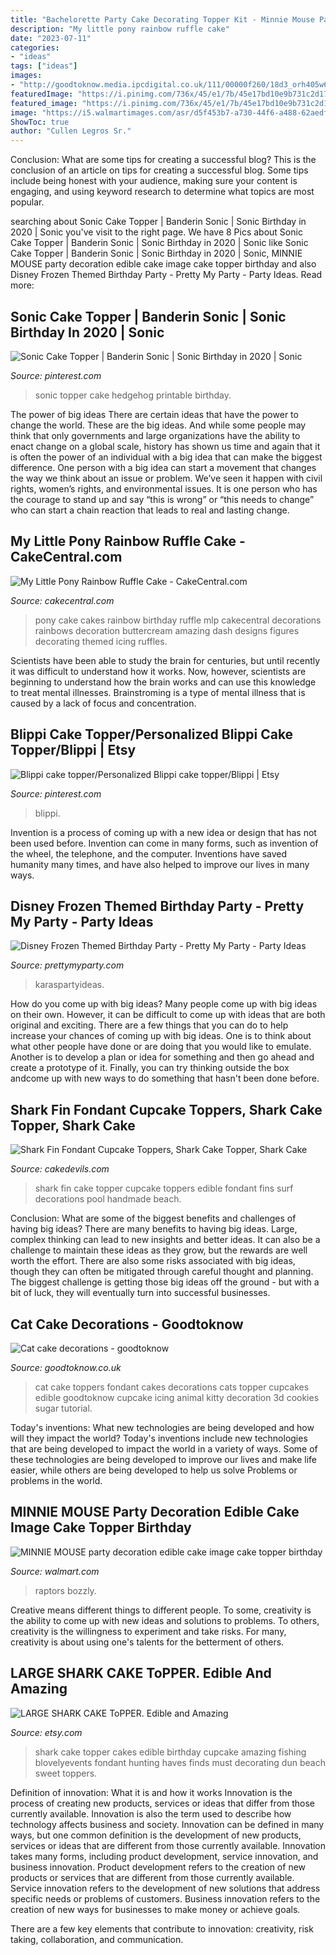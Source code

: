 ```yaml
---
title: "Bachelorette Party Cake Decorating Topper Kit - Minnie Mouse Party Decoration Edible Cake Image Cake Topper Birthday"
description: "My little pony rainbow ruffle cake"
date: "2023-07-11"
categories:
- "ideas"
tags: ["ideas"]
images:
- "http://goodtoknow.media.ipcdigital.co.uk/111/00000f260/18d3_orh405w614/IMG-5800.jpg"
featuredImage: "https://i.pinimg.com/736x/45/e1/7b/45e17bd10e9b731c2d1796bb665d03e2.jpg"
featured_image: "https://i.pinimg.com/736x/45/e1/7b/45e17bd10e9b731c2d1796bb665d03e2.jpg"
image: "https://i5.walmartimages.com/asr/d5f453b7-a730-44f6-a488-62aedfe13baa.a5b7b175753fc5f9304d1ea92573fdad.jpeg"
ShowToc: true
author: "Cullen Legros Sr."
---
```



Conclusion: What are some tips for creating a successful blog?
This is the conclusion of an article on tips for creating a successful blog. 
Some tips include being honest with your audience, making sure your content is engaging, and using keyword research to determine what topics are most popular.

	

		
searching about Sonic Cake Topper | Banderin Sonic | Sonic Birthday in 2020 | Sonic you've visit to the right page. We have 8 Pics about Sonic Cake Topper | Banderin Sonic | Sonic Birthday in 2020 | Sonic like Sonic Cake Topper | Banderin Sonic | Sonic Birthday in 2020 | Sonic, MINNIE MOUSE party decoration edible cake image cake topper birthday and also Disney Frozen Themed Birthday Party - Pretty My Party - Party Ideas. Read more:
		
    
## Sonic Cake Topper | Banderin Sonic | Sonic Birthday In 2020 | Sonic

<img loading=lazy src="https://i.pinimg.com/736x/45/e1/7b/45e17bd10e9b731c2d1796bb665d03e2.jpg" onerror="this.onerror=null;this.src='https://tse2.mm.bing.net/th?id=OIP.4Ckz_5YLS5yJVpLNuUZ9swHaLH&amp;pid=15.1';" alt="Sonic Cake Topper | Banderin Sonic | Sonic Birthday in 2020 | Sonic">

_Source: pinterest.com_

>sonic topper cake hedgehog printable birthday. 

	

The power of big ideas
There are certain ideas that have the power to change the world. These are the big ideas. And while some people may think that only governments and large organizations have the ability to enact change on a global scale, history has shown us time and again that it is often the power of an individual with a big idea that can make the biggest difference.
One person with a big idea can start a movement that changes the way we think about an issue or problem. We’ve seen it happen with civil rights, women’s rights, and environmental issues. It is one person who has the courage to stand up and say “this is wrong” or “this needs to change” who can start a chain reaction that leads to real and lasting change.

    
## My Little Pony Rainbow Ruffle Cake - CakeCentral.com

<img loading=lazy src="https://cdn001.cakecentral.com/gallery/2015/03/900_892136Splm_my-little-pony-rainbow-ruffle-cake.jpg" onerror="this.onerror=null;this.src='https://tse2.mm.bing.net/th?id=OIP.0EcIRCcBV0Y5JPtSiWirFwHaJ4&amp;pid=15.1';" alt="My Little Pony Rainbow Ruffle Cake - CakeCentral.com">

_Source: cakecentral.com_

>pony cake cakes rainbow birthday ruffle mlp cakecentral decorations rainbows decoration buttercream amazing dash designs figures decorating themed icing ruffles. 

	

Scientists have been able to study the brain for centuries, but until recently it was difficult to understand how it works. Now, however, scientists are beginning to understand how the brain works and can use this knowledge to treat mental illnesses. Brainstroming is a type of mental illness that is caused by a lack of focus and concentration.

    
## Blippi Cake Topper/Personalized Blippi Cake Topper/Blippi | Etsy

<img loading=lazy src="https://i.pinimg.com/736x/fc/4c/c2/fc4cc244c86f2c8a09ce253c967d3eda.jpg" onerror="this.onerror=null;this.src='https://tse1.mm.bing.net/th?id=OIP.oEVNEOBwmrSiHN0Hr-REIAHaJ3&amp;pid=15.1';" alt="Blippi cake topper/Personalized Blippi cake topper/Blippi | Etsy">

_Source: pinterest.com_

>blippi. 

	

Invention is a process of coming up with a new idea or design that has not been used before. Invention can come in many forms, such as invention of the wheel, the telephone, and the computer. Inventions have saved humanity many times, and have also helped to improve our lives in many ways.

    
## Disney Frozen Themed Birthday Party - Pretty My Party - Party Ideas

<img loading=lazy src="https://zolpwsuwoq-flywheel.netdna-ssl.com/wp-content/uploads/2020/01/frozen-party-decorations.jpg" onerror="this.onerror=null;this.src='https://tse1.mm.bing.net/th?id=OIP.dbR8QMjmeSJlhSZS0lohjgHaLH&amp;pid=15.1';" alt="Disney Frozen Themed Birthday Party - Pretty My Party - Party Ideas">

_Source: prettymyparty.com_

>karaspartyideas. 

	

How do you come up with big ideas?
Many people come up with big ideas on their own. However, it can be difficult to come up with ideas that are both original and exciting. There are a few things that you can do to help increase your chances of coming up with big ideas. One is to think about what other people have done or are doing that you would like to emulate. Another is to develop a plan or idea for something and then go ahead and create a prototype of it. Finally, you can try thinking outside the box andcome up with new ways to do something that hasn't been done before.

    
## Shark Fin Fondant Cupcake Toppers, Shark Cake Topper, Shark Cake

<img loading=lazy src="http://www.cakedevils.com/uploads/1/0/9/0/10905695/s275947749466006588_p3613_i3_w640.jpeg" onerror="this.onerror=null;this.src='https://tse2.mm.bing.net/th?id=OIP.vv61sT4_uyE1me1-Bmgn-QHaHa&amp;pid=15.1';" alt="Shark Fin Fondant Cupcake Toppers, Shark Cake Topper, Shark Cake">

_Source: cakedevils.com_

>shark fin cake topper cupcake toppers edible fondant fins surf decorations pool handmade beach. 

	

Conclusion: What are some of the biggest benefits and challenges of having big ideas?
There are many benefits to having big ideas. Large, complex thinking can lead to new insights and better ideas. It can also be a challenge to maintain these ideas as they grow, but the rewards are well worth the effort. There are also some risks associated with big ideas, though they can often be mitigated through careful thought and planning. The biggest challenge is getting those big ideas off the ground - but with a bit of luck, they will eventually turn into successful businesses.

    
## Cat Cake Decorations - Goodtoknow

<img loading=lazy src="http://goodtoknow.media.ipcdigital.co.uk/111/00000f260/18d3_orh405w614/IMG-5800.jpg" onerror="this.onerror=null;this.src='https://tse1.mm.bing.net/th?id=OIP.EqLhZutryq3ooc7FjfrbOgHaE3&amp;pid=15.1';" alt="Cat cake decorations - goodtoknow">

_Source: goodtoknow.co.uk_

>cat cake toppers fondant cakes decorations cats topper cupcakes edible goodtoknow cupcake icing animal kitty decoration 3d cookies sugar tutorial. 

	

Today's inventions: What new technologies are being developed and how will they impact the world?
Today's inventions include new technologies that are being developed to impact the world in a variety of ways. Some of these technologies are being developed to improve our lives and make life easier, while others are being developed to help us solve Problems or problems in the world.

    
## MINNIE MOUSE Party Decoration Edible Cake Image Cake Topper Birthday

<img loading=lazy src="https://i5.walmartimages.com/asr/d5f453b7-a730-44f6-a488-62aedfe13baa.a5b7b175753fc5f9304d1ea92573fdad.jpeg" onerror="this.onerror=null;this.src='https://tse2.mm.bing.net/th?id=OIP.sim2otpSoU6TW3J9Z_5hAgHaHa&amp;pid=15.1';" alt="MINNIE MOUSE party decoration edible cake image cake topper birthday">

_Source: walmart.com_

>raptors bozzly. 

	

Creative means different things to different people. To some, creativity is the ability to come up with new ideas and solutions to problems. To others, creativity is the willingness to experiment and take risks. For many, creativity is about using one's talents for the betterment of others.

    
## LARGE SHARK CAKE ToPPER. Edible And Amazing

<img loading=lazy src="https://img1.etsystatic.com/045/1/6058570/il_fullxfull.699323009_iisu.jpg" onerror="this.onerror=null;this.src='https://tse1.mm.bing.net/th?id=OIP.dBNbhaxnFney5oWgMzgA9AHaGJ&amp;pid=15.1';" alt="LARGE SHARK CAKE ToPPER. Edible and Amazing">

_Source: etsy.com_

>shark cake topper cakes edible birthday cupcake amazing fishing blovelyevents fondant hunting haves finds must decorating dun beach sweet toppers. 

	

Definition of innovation: What it is and how it works
Innovation is the process of creating new products, services or ideas that differ from those currently available. Innovation is also the term used to describe how technology affects business and society. Innovation can be defined in many ways, but one common definition is the development of new products, services or ideas that are different from those currently available.
Innovation takes many forms, including product development, service innovation, and business innovation. Product development refers to the creation of new products or services that are different from those currently available. Service innovation refers to the development of new solutions that address specific needs or problems of customers. Business innovation refers to the creation of new ways for businesses to make money or achieve goals.

There are a few key elements that contribute to innovation: creativity, risk taking, collaboration, and communication.

